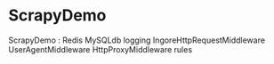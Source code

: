 # ScrapyDemo
ScrapyDemo : Redis MySQLdb logging IngoreHttpRequestMiddleware UserAgentMiddleware HttpProxyMiddleware rules
